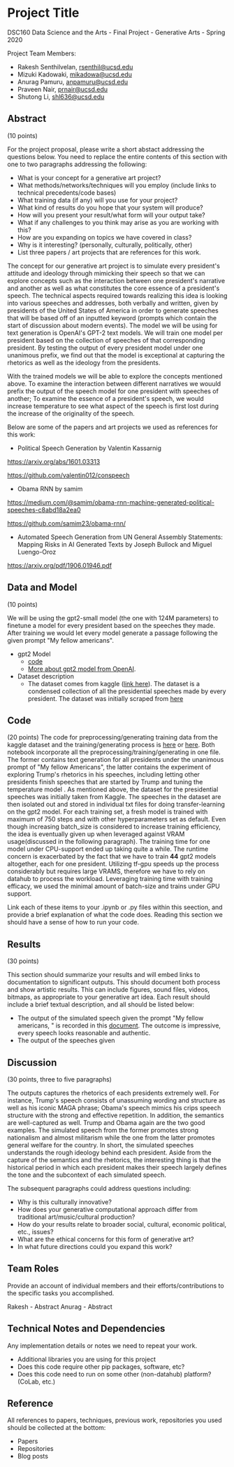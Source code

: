 # Project Title

DSC160 Data Science and the Arts - Final Project - Generative Arts - Spring 2020

Project Team Members: 
- Rakesh Senthilvelan, rsenthil@ucsd.edu
- Mizuki Kadowaki, mikadowa@ucsd.edu
- Anurag Pamuru, anpamuru@ucsd.edu
- Praveen Nair, prnair@ucsd.edu
- Shutong Li, shl636@ucsd.edu

## Abstract

(10 points) 

For the project proposal, please write a short abstact addressing the questions below. You need to replace the entire contents of this section with one to two paragraphs addressing the following:

- What is your concept for a generative art project?
- What methods/networks/techniques will you employ (include links to technical precedents/code bases)
- What training data (if any) will you use for your project?
- What kind of results do you hope that your system will produce?
- How will you present your result/what form will your output take?
- What if any challenges to you think may arise as you are working with this?
- How are you expanding on topics we have covered in class?
- Why is it interesting? (personally, culturally, politically, other)
- List three papers / art projects that are references for this work.

The concept for our generative art project is to simulate every president's attitude and ideology through mimicking their speech so that we can explore concepts such as the interaction between one president's narrative and another as well as what constitutes the core essence of a president's speech. The technical aspects required towards realizing this idea is looking into various speeches and addresses, both verbally and written, given by presidents of the United States of America in order to generate speeches that will be based off of an inputted keyword (prompts which contain the start of discussion about modern events). The model we will be using for text generation is OpenAI's GPT-2 text models. We will train one model per president based on the collection of speeches of that corresponding president. By testing the output of every president model under one unanimous prefix, we find out that the model is exceptional at capturing the rhetorics as well as the ideology from the presidents. 

With the trained models we will be able to explore the concepts mentioned above. To examine the interaction between different narratives we wouuld prefix the output of the speech model for one president with speeches of another; To examine the essence of a president's speech, we would increase temperature to see what aspect of the speech is first lost during the increase of the originality of the speech. 

Below are some of the papers and art projects we used as references for this work:
- Political Speech Generation by Valentin Kassarnig

https://arxiv.org/abs/1601.03313

https://github.com/valentin012/conspeech

- Obama RNN by samim

https://medium.com/@samim/obama-rnn-machine-generated-political-speeches-c8abd18a2ea0

https://github.com/samim23/obama-rnn/

- Automated Speech Generation from UN General Assembly Statements: Mapping Risks in AI Generated Texts by Joseph Bullock and Miguel Luengo-Oroz

https://arxiv.org/pdf/1906.01946.pdf

## Data and Model

(10 points) 

We will be using the gpt2-small model (the one with 124M parameters) to finetune a model for every president based on the speeches they made. After training we would let every model generate a passage following the given prompt "My fellow americans". 
- gpt2 Model
  - [code](https://github.com/openai/gpt-2)
  - [More about gpt2 model from OpenAI](https://openai.com/blog/better-language-models/). 
- Dataset description 
  - The dataset comes from kaggle ([link here](https://www.kaggle.com/littleotter/united-states-presidential-speeches?select=sixth_party_corpus.csv&fbclid=IwAR2Wl6dWgOppG3TRBsktnf62jwkEmjzBl57NUj3rPnVsr77LZ5MInSCJrbI)). The dataset is a condensed collection of all the presidential speeches made by every president. The dataset was initially scraped from [here](https://millercenter.org/the-presidency/presidential-speeches)

## Code

(20 points)
The code for preprocessing/generating training data from the kaggle dataset and the training/generating process is [here](./code/gpt2.ipynb) or [here](./code/speech_sim.ipynb). Both notebook incorporate all the preprocessing/training/generating in one file. The former contains text generation for all presidents under the unanimous prompt of "My fellow Americans", the latter contains the experiment of exploring Trump's rhetorics in his speeches, including letting other presidents finish speeches that are started by Trump and tuning the temperature model . 
As mentioned above, the dataset for the presidential speeches was initially taken from Kaggle. The speeches in the dataset are then isolated out and stored in individual txt files for doing transfer-learning on the gpt2 model. For each training set, a fresh model is trained with maximum of 750 steps and with other hyperparameters set as default. Even though increasing batch_size is considered to increase training efficiency, the idea is eventually given up when leveraged against VRAM usage(discussed in the following paragraph). 
The training time for one model under CPU-support ended up taking quite a while. The runtime concern is exacerbated by the fact that we have to train **44** gpt2 models altogether, each for one president. Utilizing tf-gpu speeds up the process considerably but requires large VRAMS, therefore we have to rely on datahub to process the workload. Leveraging training time with training efficacy, we used the minimal amount of batch-size and trains under GPU support.  

Link each of these items to your .ipynb or .py files within this seection, and provide a brief explanation of what the code does. Reading this section we should have a sense of how to run your code.

## Results

(30 points) 

This section should summarize your results and will embed links to documentation to significant outputs. This should document both process and show artistic results. This can include figures, sound files, videos, bitmaps, as appropriate to your generative art idea. Each result should include a brief textual description, and all should be listed below: 

- The output of the simulated speech given the prompt "My fellow americans, " is recorded in this [document](https://docs.google.com/document/d/1uqdmB1EyV2X_JCb5v0Z3M82cty0TxXzsgPxfxc4jo1A/edit?fbclid=IwAR0N-LUlHdfOig7Aq7d_p-YvIjDx8gMfolDy_T81vC6VhYkjuGTkKOEAtnY). The outcome is impressive, every speech looks reasonable and authentic.
- The output of the speeches given


## Discussion

(30 points, three to five paragraphs)

The outputs captures the rhetorics of each presidents extremely well. For instance, Trump's speech consists of unassuming wording and structure as well as his iconic MAGA phrase; Obama's speech mimics his crips speech structure with the strong and effective repetition. In addition, the semantics are well-captured as well. Trump and Obama again are the two good examples. The simulated speech from the former promotes strong nationalism and almost militarism while the one from the latter promotes general welfare for the country. In short, the simulated speeches understands the rough ideology behind each president. Aside from the capture of the semantics and the rhetorics, the interesting thing is that the historical period in which each president makes their speech largely defines the tone and the subcontext of each simulated speech. 


The subsequent paragraphs could address questions including:
- Why is this culturally innovative?
- How does your generative computational approach differ from traditional art/music/cultural production? 
- How do your results relate to broader social, cultural, economic political, etc., issues? 
- What are the ethical concerns for this form of generative art? 
- In what future directions could you expand this work?

## Team Roles

Provide an account of individual members and their efforts/contributions to the specific tasks you accomplished.

Rakesh - Abstract
Anurag - Abstract

## Technical Notes and Dependencies

Any implementation details or notes we need to repeat your work. 
- Additional libraries you are using for this project
- Does this code require other pip packages, software, etc?
- Does this code need to run on some other (non-datahub) platform? (CoLab, etc.)

## Reference

All references to papers, techniques, previous work, repositories you used should be collected at the bottom:
- Papers
- Repositories
- Blog posts
